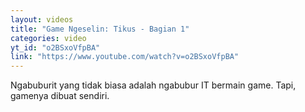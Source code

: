 ```yaml
---
layout: videos
title: "Game Ngeselin: Tikus - Bagian 1"
categories: video
yt_id: "o2BSxoVfpBA"
link: "https://www.youtube.com/watch?v=o2BSxoVfpBA"
---
```

Ngabuburit yang tidak biasa adalah ngabubur IT bermain game. Tapi, gamenya dibuat sendiri.

